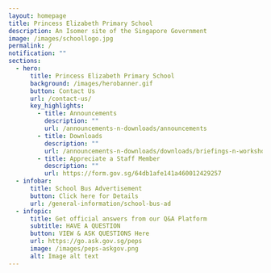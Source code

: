 ```yaml
---
layout: homepage
title: Princess Elizabeth Primary School
description: An Isomer site of the Singapore Government
image: /images/schoollogo.jpg
permalink: /
notification: ""
sections:
  - hero:
      title: Princess Elizabeth Primary School
      background: /images/herobanner.gif
      button: Contact Us
      url: /contact-us/
      key_highlights:
        - title: Announcements
          description: ""
          url: /announcements-n-downloads/announcements
        - title: Downloads
          description: ""
          url: /announcements-n-downloads/downloads/briefings-n-workshops
        - title: Appreciate a Staff Member
          description: ""
          url: https://form.gov.sg/64db1afe141a460012429257
  - infobar:
      title: School Bus Advertisement
      button: Click here for Details
      url: /general-information/school-bus-ad
  - infopic:
      title: Get official answers from our Q&A Platform
      subtitle: HAVE A QUESTION
      button: VIEW & ASK QUESTIONS Here
      url: https://go.ask.gov.sg/peps
      image: /images/peps-askgov.png
      alt: Image alt text
---
```

